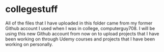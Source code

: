 # collegestuff

All of the files that I have uploaded in this folder came from my former Github account I used when I was in college, computerguy708.
I will be using this new Github account from now on to upload projects that I have been working on through Udemy courses and projects
that I have been working on personally. 
